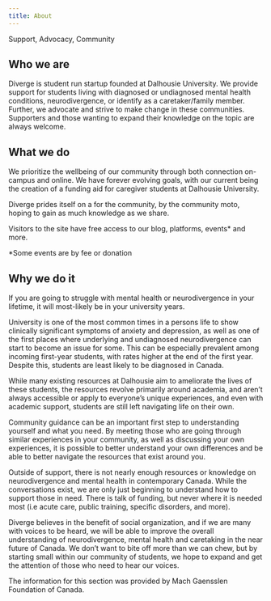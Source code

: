 ```yaml
---
title: About
---
```


Support, Advocacy, Community

## Who we are
Diverge is student run startup founded at Dalhousie University. We provide support for students living with diagnosed or undiagnosed mental health conditions, neurodivergence, or identify as a caretaker/family member. Further, we advocate and strive to make change in these communities. Supporters and those wanting to expand their knowledge on the topic are always welcome.

## What we do
We prioritize the wellbeing of our community through both connection on-campus and online. We have forever evolving goals, with our current being the creation of a funding aid for caregiver students at Dalhousie University.

Diverge prides itself on a for the community, by the community moto, hoping to gain as much knowledge as we share.

Visitors to the site have free access to our blog, platforms, events* and more.

*Some events are by fee or donation

## Why we do it
If you are going to struggle with mental health or neurodivergence in your lifetime, it will most-likely be in your university years.

University is one of the most common times in a persons life to show clinically significant symptoms of anxiety and depression, as well as one of the first places where underlying and undiagnosed neurodivergence can start to become an issue for some. This can be especially prevalent among incoming first-year students, with rates higher at the end of the first year. Despite this, students are least likely to be diagnosed in Canada.

While many existing resources at Dalhousie aim to ameliorate the lives of these students, the resources revolve primarily around academia, and aren’t always accessible or apply to everyone’s unique experiences, and even with academic support, students are still left navigating life on their own.

Community guidance can be an important first step to understanding yourself and what you need. By meeting those who are going through similar experiences in your community, as well as discussing your own experiences, it is possible to better understand your own differences and be able to better navigate the resources that exist around you.

Outside of support, there is not nearly enough resources or knowledge on neurodivergence and mental health in contemporary Canada. While the conversations exist, we are only just beginning to understand how to support those in need. There is talk of funding, but never where it is needed most (i.e acute care, public training, specific disorders, and more).

Diverge believes in the benefit of social organization, and if we are many with voices to be heard, we will be able to improve the overall understanding of neurodivergence, mental health and caretaking in the near future of Canada. We don’t want to bite off more than we can chew, but by starting small within our community of students, we hope to expand and get the attention of those who need to hear our voices.

The information for this section was provided by Mach Gaensslen Foundation of Canada.
